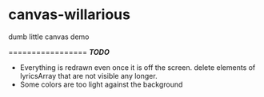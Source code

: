 canvas-willarious
=================

dumb little canvas demo

=================
***TODO***
- Everything is redrawn even once it is off the screen. delete elements of lyricsArray that are not visible any longer.
- Some colors are too light against the background

